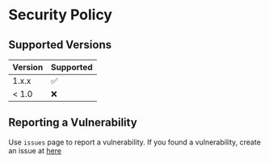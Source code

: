 # Security Policy

## Supported Versions

| Version | Supported          |
| ------- | ------------------ |
| 1.x.x   | :white_check_mark: |
| < 1.0   | :x:                |

## Reporting a Vulnerability

Use `issues` page to report a vulnerability. If you found a vulnerability, create an issue at [here](https://github.com/SodaPortal/request/issues/new)
